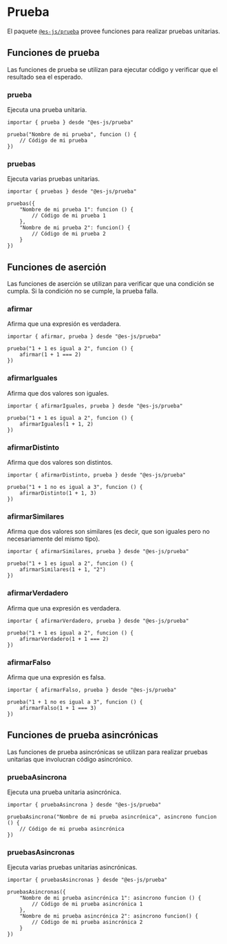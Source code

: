 # Prueba

El paquete [`@es-js/prueba`](https://npmjs.com/package/@es-js/prueba) provee funciones para realizar pruebas unitarias.

## Funciones de prueba

Las funciones de prueba se utilizan para ejecutar código y verificar que el resultado sea el esperado.

### prueba

Ejecuta una prueba unitaria.

<InlinePlayground>

```esjs
importar { prueba } desde "@es-js/prueba"

prueba("Nombre de mi prueba", funcion () {
    // Código de mi prueba
})
```

</InlinePlayground>

### pruebas

Ejecuta varias pruebas unitarias.

<InlinePlayground>

```esjs
importar { pruebas } desde "@es-js/prueba"

pruebas({
    "Nombre de mi prueba 1": funcion () {
        // Código de mi prueba 1
    },
    "Nombre de mi prueba 2": funcion() {
        // Código de mi prueba 2
    }
})
```

</InlinePlayground>

## Funciones de aserción

Las funciones de aserción se utilizan para verificar que una condición se cumpla. Si la condición no se cumple, la prueba falla.

### afirmar

Afirma que una expresión es verdadera.

<InlinePlayground>

```esjs
importar { afirmar, prueba } desde "@es-js/prueba"

prueba("1 + 1 es igual a 2", funcion () {
    afirmar(1 + 1 === 2)
})
```

</InlinePlayground>

### afirmarIguales

Afirma que dos valores son iguales.

<InlinePlayground>

```esjs
importar { afirmarIguales, prueba } desde "@es-js/prueba"

prueba("1 + 1 es igual a 2", funcion () {
    afirmarIguales(1 + 1, 2)
})
```

</InlinePlayground>

### afirmarDistinto

Afirma que dos valores son distintos.

<InlinePlayground>

```esjs
importar { afirmarDistinto, prueba } desde "@es-js/prueba"

prueba("1 + 1 no es igual a 3", funcion () {
    afirmarDistinto(1 + 1, 3)
})
```

</InlinePlayground>

### afirmarSimilares

Afirma que dos valores son similares (es decir, que son iguales pero no necesariamente del mismo tipo).

<InlinePlayground>

```esjs
importar { afirmarSimilares, prueba } desde "@es-js/prueba"

prueba("1 + 1 es igual a 2", funcion () {
    afirmarSimilares(1 + 1, "2")
})
```

</InlinePlayground>

### afirmarVerdadero

Afirma que una expresión es verdadera.

<InlinePlayground>

```esjs
importar { afirmarVerdadero, prueba } desde "@es-js/prueba"

prueba("1 + 1 es igual a 2", funcion () {
    afirmarVerdadero(1 + 1 === 2)
})
```

</InlinePlayground>

### afirmarFalso

Afirma que una expresión es falsa.

<InlinePlayground>

```esjs
importar { afirmarFalso, prueba } desde "@es-js/prueba"

prueba("1 + 1 no es igual a 3", funcion () {
    afirmarFalso(1 + 1 === 3)
})
```

</InlinePlayground>


## Funciones de prueba asincrónicas

Las funciones de prueba asincrónicas se utilizan para realizar pruebas unitarias que involucran código asincrónico.

### pruebaAsincrona

Ejecuta una prueba unitaria asincrónica.

<InlinePlayground>

```esjs
importar { pruebaAsincrona } desde "@es-js/prueba"

pruebaAsincrona("Nombre de mi prueba asincrónica", asincrono funcion () {
    // Código de mi prueba asincrónica
})
```

</InlinePlayground>

### pruebasAsincronas

Ejecuta varias pruebas unitarias asincrónicas.

<InlinePlayground>

```esjs
importar { pruebasAsincronas } desde "@es-js/prueba"

pruebasAsincronas({
    "Nombre de mi prueba asincrónica 1": asincrono funcion () {
        // Código de mi prueba asincrónica 1
    },
    "Nombre de mi prueba asincrónica 2": asincrono funcion() {
        // Código de mi prueba asincrónica 2
    }
})
```

</InlinePlayground>
